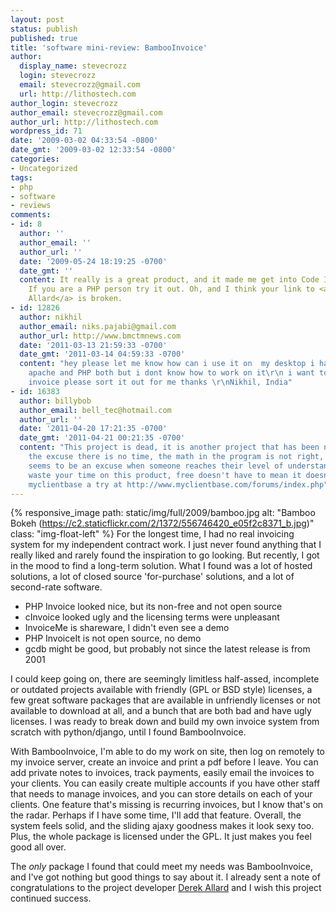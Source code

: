 ```yaml
---
layout: post
status: publish
published: true
title: 'software mini-review: BambooInvoice'
author:
  display_name: stevecrozz
  login: stevecrozz
  email: stevecrozz@gmail.com
  url: http://lithostech.com
author_login: stevecrozz
author_email: stevecrozz@gmail.com
author_url: http://lithostech.com
wordpress_id: 71
date: '2009-03-02 04:33:54 -0800'
date_gmt: '2009-03-02 12:33:54 -0800'
categories:
- Uncategorized
tags:
- php
- software
- reviews
comments:
- id: 8
  author: ''
  author_email: ''
  author_url: ''
  date: '2009-05-24 18:19:25 -0700'
  date_gmt: ''
  content: It really is a great product, and it made me get into Code Igniter also.
    If you are a PHP person try it out. Oh, and I think your link to <a href="http://derekallard.com">Derek
    Allard</a> is broken.
- id: 12826
  author: nikhil
  author_email: niks.pajabi@gmail.com
  author_url: http://www.bmctmnews.com
  date: '2011-03-13 21:59:33 -0700'
  date_gmt: '2011-03-14 04:59:33 -0700'
  content: "hey please let me know how can i use it on  my desktop i hav installed
    apache and PHP both but i dont know how to work on it\r\n i want to use bamboo
    invoice please sort it out for me thanks \r\nNikhil, India"
- id: 16383
  author: billybob
  author_email: bell_tec@hotmail.com
  author_url: ''
  date: '2011-04-20 17:21:35 -0700'
  date_gmt: '2011-04-21 00:21:35 -0700'
  content: "This project is dead, it is another project that has been neglected under
    the excuse there is no time, the math in the program is not right, time always
    seems to be an excuse when someone reaches their level of understanding. Don't
    waste your time on this product, free doesn't have to mean it doesn't work.\r\n\r\nGive
    myclientbase a try at http://www.myclientbase.com/forums/index.php"
---
```

{% responsive_image path: static/img/full/2009/bamboo.jpg alt: "Bamboo
Bokeh (https://c2.staticflickr.com/2/1372/556746420_e05f2c8371_b.jpg)"
class: "img-float-left" %} For the longest time, I had no real invoicing
system for my independent contract work. I just never found anything
that I really liked and rarely found the inspiration to go looking. But
recently, I got in the mood to find a long-term solution. What I found
was a lot of hosted solutions, a lot of closed source 'for-purchase'
solutions, and a lot of second-rate software.

<!--more-->

- PHP Invoice looked nice, but its non-free and not open source
- cInvoice looked ugly and the licensing terms were unpleasant
- InvoiceMe is shareware, I didn't even see a demo
- PHP InvoiceIt is not open source, no demo
- gcdb might be good, but probably not since the latest release is from
  2001

I could keep going on, there are seemingly limitless half-assed,
incomplete or outdated projects available with friendly (GPL or BSD
style) licenses, a few great software packages that are available in
unfriendly licenses or not available to download at all, and a bunch
that are both bad and have ugly licenses. I was ready to break down and
build my own invoice system from scratch with python/django, until I
found BambooInvoice.

With BambooInvoice, I'm able to do my work on site, then log on remotely
to my invoice server, create an invoice and print a pdf before I leave.
You can add private notes to invoices, track payments, easily email the
invoices to your clients. You can easily create multiple accounts if you
have other staff that needs to manage invoices, and you can store
details on each of your clients. One feature that's missing is recurring
invoices, but I know that's on the radar. Perhaps if I have some time,
I'll add that feature. Overall, the system feels solid, and the sliding
ajaxy goodness makes it look sexy too. Plus, the whole package is
licensed under the GPL. It just makes you feel good all over.

The *only* package I found that could meet my needs was BambooInvoice,
and I've got nothing but good things to say about it. I already sent a
note of congratulations to the project developer [Derek
Allard](http://www.derekallard.com) and I wish this project continued
success.
